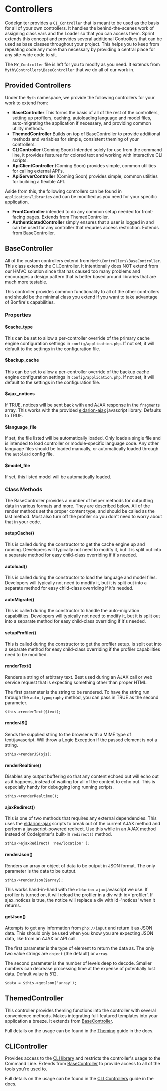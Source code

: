 # Controllers

CodeIgniter provides a `CI_Controller` that is meant to be used as the basis for all of your own controllers. It handles the behind-the-scenes work of assigning class vars and the Loader so that you can access them. Sprint extends this concept and provides several additional Controllers that can be used as base classes throughout your project. This helps you to keep from repeating code any more than necessary by providing a central place for any site-wide code to sit. 

The `MY_Controller` file is left for you to modify as you need. It extends from `Myth\Controllers\BaseController` that we do all of our work in.

## Provided Controllers
Under the `Myth` namespace, we provide the following controllers for your work to extend from: 

- **BaseController** This forms the basis of all of the rest of the controllers, setting up profilers, caching, autoloading language and model files, auto-migrating the application if necessary, and providing common utility methods. 
- **ThemedController** Builds on top of BaseController to provide additional methods and variables for simple, consistent theming of your controllers. 
- **CLIController** (Coming Soon) Intended solely for use from the command line, it provides features for colored text and working with interactive CLI scripts.
- **ApiClientController** (Coming Soon) provides simple, common utilities for calling external API's.
- **ApiServerController** (Coming Soon) provides simple, common utilities for building a flexible API.

Aside from this, the following controllers can be found in `application/libraries` and can be modified as you need for your specific application.

- **FrontController** intended to do any common setup needed for front-facing pages. Extends from ThemedController.
- **AuthenticatedController** simply ensures that a user is logged in and can be used for any controller that requries access restriction. Extends from BaseController.

## BaseController

All of the custom controllers extend from `Myth\Controllers\BaseController`.  This class extends the CI_Controller. It intentionally does NOT extend from our HMVC solution since that has caused too many problems and encourages a design pattern that is better  based around libraries that are much more testable.

This controller provides common functionality to all of the other controllers and should be the minimal class you extend if you want to take advantage of Bonfire's capabilities.

### Properties

#### $cache_type
This can be set to allow a per-controller override of the primary cache engine configuration settings in `config/application.php`. If not set, it will default to the settings in the configuration file.

#### $backup_cache
This can be set to allow a per-controller override of the backup cache engine configuration settings in `config/application.php`. If not set, it will default to the settings in the configuration file.

#### $ajax_notices
If TRUE, notices will be sent back with and AJAX response in the `fragments` array. This works with the provided [eldarion-ajax](https://github.com/eldarion/eldarion-ajax) javascript library. Defaults to TRUE.

#### $language_file
If set, the file listed will be automatically loaded. Only loads a single file and is intended to load controller or module-specific language code. Any other language files should be loaded manually, or automatically loaded through the `autoload` config file.

#### $model_file
If set, this listed model will be automatically loaded.


### Class Methods
The BaseController provides a number of helper methods for outputting data in various formats and more. They are described below. All of the render methods set the proper content type, and should be called as the last method. Most also turn off the profiler so you don't need to worry about that in your code.

#### setupCache()
This is called during the constructor to get the cache engine up and running. Developers will typically not need to modify it, but it is split out into a separate method for easy child-class overriding if it's needed.

#### autoload()
This is called during the constructor to load the language and model files. Developers will typically not need to modify it, but it is split out into a separate method for easy child-class overriding if it's needed.

#### autoMigrate()
This is called during the constructor to handle the auto-migration capabilities. Developers will typically not need to modify it, but it is split out into a separate method for easy child-class overriding if it's needed.

#### setupProfiler()
This is called during the constructor to get the profiler setup. Is split out into a separate method for easy child-class overriding if the profiler capabilities need to be modified.


#### renderText()
Renders a string of arbitrary text. Best used during an AJAX call or web service request that is expecting something other  than proper HTML. 

The first parameter is the string to be rendered. To have the string run through the `auto_typography` method, you can pass in TRUE as the second parameter.

	$this->renderText($text);

#### renderJS()
Sends the supplied string to the browser with a MIME type of text/javascript. Will throw a Logic Exception if the passed element is not a string.

	$this->renderJS($js);

#### renderRealtime()
Disables any output buffering so that any content echoed out will echo out as it happens, instead of waiting for all of the content to echo out. This is especially handy for debugging long running scripts.

	$this->renderRealtime();

#### ajaxRedirect()
This is one of two methods that requires any external dependencies. This uses the [eldarion-ajax](https://github.com/eldarion/eldarion-ajax) scripts to break out of the current AJAX method and perform a javascript-powered redirect. Use this while in an AJAX method instead of CodeIgniter's built-in `redirect()` method.

	$this->ajaxRedirect( 'new/location' );

#### renderJson()
Renders an array or object of data to be output in JSON format. The only parameter is the data to be output.

	$this->renderJson($array);
	
This works hand-in-hand with the `eldarion-ajax` javascript we use. If profiler is turned on, it will reload the profiler in a div with id='profiler'. If ajax_notices is true, the notice will replace a div with id='notices' when it returns.

#### getJson()
Attempts to get any information from `php://input` and return it as JSON data. This should only be used when you know you are expecting JSON data, like from an AJAX or API call.

The first parameter is the type of element to return the data as. The only two value strings are `object` (the default) or `array`. 

The second parameter is the number of levels deep to decode. Smaller numbers can decrease processing time at the expense of potentially lost data. Default value is 512. 

	$data = $this->getJson('array');

 
 
 
## ThemedController
This controller provides theming functions into the controller with several convenience methods. Makes integrating full-featured templates into your application a breeze. It extends from [BaseController](#basecontroller).

Full details on the usage can be found in the [Theming](themes) guide in the docs.



## CLIController
Provides access to the [CLI library](general/cli_controllers) and restricts the controller's usage to the Command Line. Extends from [BaseController](#basecontroller) to provide access to all of the tools you're used to.

Full details on the usage can be found in the [CLI Controllers](general/cli_controllers) guide in the docs.